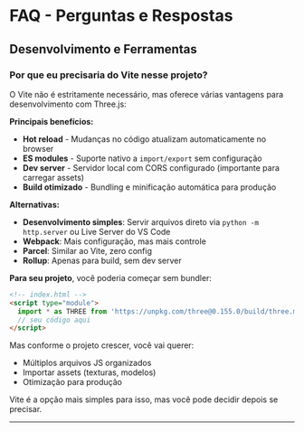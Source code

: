 # FAQ - Perguntas e Respostas

## Desenvolvimento e Ferramentas

### Por que eu precisaria do Vite nesse projeto?

O Vite não é estritamente necessário, mas oferece várias vantagens para desenvolvimento com Three.js:

**Principais benefícios:**
- **Hot reload** - Mudanças no código atualizam automaticamente no browser
- **ES modules** - Suporte nativo a `import/export` sem configuração
- **Dev server** - Servidor local com CORS configurado (importante para carregar assets)
- **Build otimizado** - Bundling e minificação automática para produção

**Alternativas:**
- **Desenvolvimento simples**: Servir arquivos direto via `python -m http.server` ou Live Server do VS Code
- **Webpack**: Mais configuração, mas mais controle
- **Parcel**: Similar ao Vite, zero config
- **Rollup**: Apenas para build, sem dev server

**Para seu projeto**, você poderia começar sem bundler:
```html
<!-- index.html -->
<script type="module">
  import * as THREE from 'https://unpkg.com/three@0.155.0/build/three.module.js';
  // seu código aqui
</script>
```

Mas conforme o projeto crescer, você vai querer:
- Múltiplos arquivos JS organizados
- Importar assets (texturas, modelos)
- Otimização para produção

Vite é a opção mais simples para isso, mas você pode decidir depois se precisar.

---

<!-- Adicione novas perguntas abaixo desta linha -->
